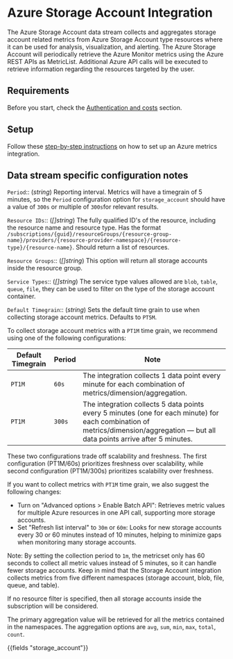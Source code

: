# Azure Storage Account Integration

The Azure Storage Account data stream collects and aggregates storage account related metrics from Azure Storage Account type resources where it can be used for analysis, visualization, and alerting.
The Azure Storage Account will periodically retrieve the Azure Monitor metrics using the Azure REST APIs as MetricList.
Additional Azure API calls will be executed to retrieve information regarding the resources targeted by the user.

## Requirements

Before you start, check the [Authentication and costs](https://docs.elastic.co/integrations/azure_metrics#authentication-and-costs) section.

## Setup

Follow these [step-by-step instructions](https://docs.elastic.co/integrations/azure_metrics#setup) on how to set up an Azure metrics integration.

## Data stream specific configuration notes

`Period`:: (_string_) Reporting interval. Metrics will have a timegrain of 5 minutes, so the `Period` configuration option  for `storage_account` should have a value of `300s` or multiple of `300s`for relevant results.

`Resource IDs`:: (_[]string_) The fully qualified ID's of the resource, including the resource name and resource type. Has the format `/subscriptions/{guid}/resourceGroups/{resource-group-name}/providers/{resource-provider-namespace}/{resource-type}/{resource-name}`.
  Should return a list of resources.

`Resource Groups`:: (_[]string_) This option will return all storage accounts inside the resource group.

`Service Types`:: (_[]string_) The service type values allowed are `blob`, `table`, `queue`, `file`, they can be used to filter on the type of the storage account container.

`Default Timegrain`:: (*string*) Sets the default time grain to use when collecting storage account metrics. Defaults to `PT5M`.

To collect storage account metrics with a `PT1M` time grain, we recommend using one of the following configurations:

| Default Timegrain | Period | Note                                                                                                                                                                             |
| ----------------- | ------ | -------------------------------------------------------------------------------------------------------------------------------------------------------------------------------- |
| `PT1M`            | `60s`  | The integration collects 1 data point every minute for each combination of metrics/dimension/aggregation.                                                                        |
| `PT1M`            | `300s` | The integration collects 5 data points every 5 minutes (one for each minute) for each combination of metrics/dimension/aggregation — but all data points arrive after 5 minutes. |

These two configurations trade off scalability and freshness. The first configuration (PT1M/60s) prioritizes freshness over scalability, while second configuration (PT1M/300s) prioritizes scalability over freshness.

If you want to collect metrics with `PT1M` time grain, we also suggest the following changes:

- Turn on "Advanced options > Enable Batch API": Retrieves metric values for multiple Azure resources in one API call, supporting more storage accounts.
- Set "Refresh list interval" to `30m` or `60m`: Looks for new storage accounts every 30 or 60 minutes instead of 10 minutes, helping to minimize gaps when monitoring many storage accounts.

Note: By setting the collection period to `1m`, the metricset only has 60 seconds to collect all metric values instead of 5 minutes, so it can handle fewer storage accounts. Keep in mind that the Storage Account integration collects metrics from five different namespaces (storage account, blob, file, queue, and table).


If no resource filter is specified, then all storage accounts inside the subscription will be considered.

The primary aggregation value will be retrieved for all the metrics contained in the namespaces. The aggregation options are `avg`, `sum`, `min`, `max`, `total`, `count`.

{{fields "storage_account"}}
